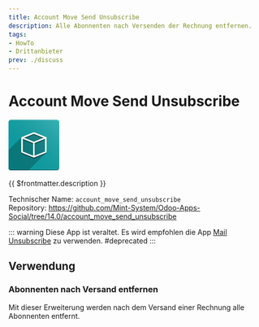 ```yaml
---
title: Account Move Send Unsubscribe
description: Alle Abonnenten nach Versenden der Rechnung entfernen.
tags:
- HowTo
- Drittanbieter
prev: ./discuss
---
```

# Account Move Send Unsubscribe
![icon_oms_box](attachments/icon_oms_box.png)

{{ $frontmatter.description }}
 
Technischer Name: `account_move_send_unsubscribe`\
Repository: <https://github.com/Mint-System/Odoo-Apps-Social/tree/14.0/account_move_send_unsubscribe>

::: warning
Diese App ist veraltet. Es wird empfohlen die App [Mail Unsubscribe](Mail%20Unsubscribe) zu verwenden.
#deprecated
:::

## Verwendung

### Abonnenten nach Versand entfernen

Mit dieser Erweiterung werden nach dem Versand einer Rechnung alle Abonnenten entfernt.